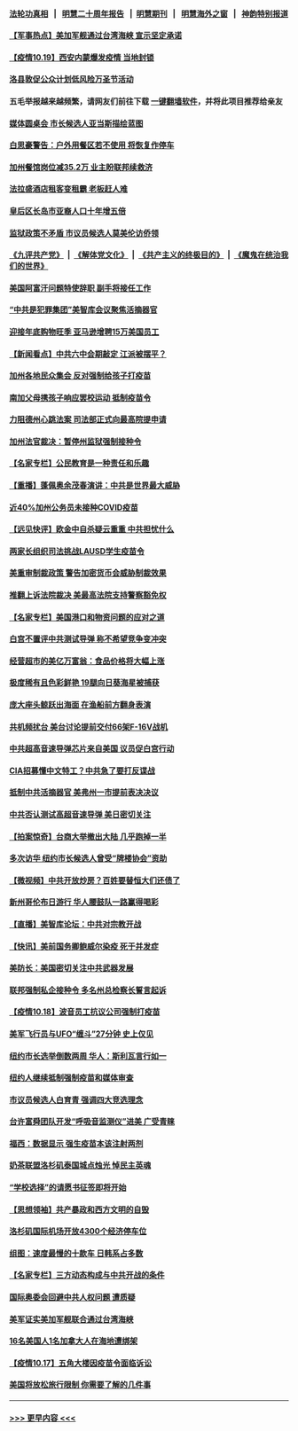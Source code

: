 #### [法轮功真相](https://github.com/gfw-breaker/truth/blob/master/README.md?t=0) &nbsp;&nbsp;|&nbsp;&nbsp; [明慧二十周年报告](https://github.com/gfw-breaker/mh-reports/blob/master/README.md?t=0) &nbsp;&nbsp;|&nbsp;&nbsp;[明慧期刊](https://github.com/gfw-breaker/mh-qikan) &nbsp;&nbsp;|&nbsp;&nbsp; [明慧海外之窗](https://github.com/gfw-breaker/mh-news/blob/master/README.md?t=0) &nbsp;&nbsp;|&nbsp;&nbsp; [神韵特别报道](https://github.com/gfw-breaker/mh-news/blob/master/shenyun.md?t=0)
#### [【军事热点】美加军舰通过台湾海峡 宣示坚定承诺](../pages/nsc412/n13313078.md?t=10192150) 
#### [【疫情10.19】西安内蒙爆发疫情 当地封锁](../pages/nsc412/n13314635.md?t=10192150) 
#### [洛县敦促公众计划低风险万圣节活动](../pages/nsc412/n13314496.md?t=10192150) 
#### 五毛举报越来越频繁，请网友们前往下载 [一键翻墙软件](https://github.com/gfw-breaker/ssr-accounts)，并将此项目推荐给亲友
#### [媒体圆桌会 市长候选人亚当斯描绘蓝图](../pages/nsc412/n13314194.md?t=10192150) 
#### [白思豪警告：户外用餐区若不使用  将恢复作停车](../pages/nsc412/n13314210.md?t=10192150) 
#### [加州餐馆岗位减35.2万 业主盼联邦续救济](../pages/nsc412/n13314388.md?t=10192150) 
#### [法拉盛酒店租客变租霸 老板赶人难](../pages/nsc412/n13314216.md?t=10192150) 
#### [皇后区长岛市亚裔人口十年增五倍](../pages/nsc412/n13314222.md?t=10192150) 
#### [监狱政策不矛盾 市议员候选人莫美伦访侨领](../pages/nsc412/n13314200.md?t=10192150) 
#### [《九评共产党》](https://github.com/begood0513/9ping.md/blob/master/README.md) &nbsp;|&nbsp; [《解体党文化》](../../../../jtdwh.md/blob/master/README.md)  &nbsp;|&nbsp; [《共产主义的终极目的》](../../../../gczydzjmd.md/blob/master/README.md) &nbsp;|&nbsp; [《魔鬼在统治我们的世界》](../../../../mgztzwmdsj.md/blob/master/README.md) 
#### [美国阿富汗问题特使辞职 副手将接任工作](../pages/nsc412/n13313751.md?t=10192150) 
#### [“中共是犯罪集团”美智库会议聚焦活摘器官](../pages/nsc412/n13313806.md?t=10192150) 
#### [迎接年底购物旺季 亚马逊增聘15万美国员工](../pages/nsc412/n13313634.md?t=10192150) 
#### [【新闻看点】中共六中会期敲定 江派被摆平？](../pages/nsc412/n13313071.md?t=10192150) 
#### [加州各地民众集会 反对强制给孩子打疫苗](../pages/nsc412/n13313928.md?t=10192150) 
#### [南加父母携孩子响应罢校运动 抵制疫苗令](../pages/nsc412/n13313864.md?t=10192150) 
#### [力阻德州心跳法案 司法部正式向最高院提申请](../pages/nsc412/n13313471.md?t=10192150) 
#### [加州法官裁决：暂停州监狱强制接种令](../pages/nsc412/n13313810.md?t=10192150) 
#### [【名家专栏】公民教育是一种责任和乐趣](../pages/nsc412/n13312618.md?t=10192150) 
#### [【重播】蓬佩奥余茂春演讲：中共是世界最大威胁](../pages/nsc412/n13313404.md?t=10192150) 
#### [近40%加州公务员未接种COVID疫苗](../pages/nsc412/n13313717.md?t=10192150) 
#### [【远见快评】欧金中自杀疑云重重 中共担忧什么](../pages/nsc412/n13313595.md?t=10192150) 
#### [两家长组织司法挑战LAUSD学生疫苗令](../pages/nsc412/n13313691.md?t=10192150) 
#### [美重审制裁政策 警告加密货币会威胁制裁效果](../pages/nsc412/n13313454.md?t=10192150) 
#### [推翻上诉法院裁决 美最高法院支持警察豁免权](../pages/nsc412/n13313200.md?t=10192150) 
#### [【名家专栏】美国港口和物资问题的应对之道](../pages/nsc412/n13310398.md?t=10192150) 
#### [白宫不置评中共测试导弹 称不希望竞争变冲突](../pages/nsc412/n13313416.md?t=10192150) 
#### [经营超市的美亿万富翁：食品价格将大幅上涨](../pages/nsc412/n13313443.md?t=10192150) 
#### [极度稀有且色彩鲜艳 19腿向日葵海星被捕获](../pages/nsc412/n13313354.md?t=10192150) 
#### [庞大座头鲸跃出海面 在渔船前方翻身表演](../pages/nsc412/n13311893.md?t=10192150) 
#### [共机频扰台 美台讨论提前交付66架F-16V战机](../pages/nsc412/n13313373.md?t=10192150) 
#### [中共超高音速导弹芯片来自美国 议员促白宫行动](../pages/nsc412/n13313329.md?t=10192150) 
#### [CIA招募懂中文特工？中共急了要打反谍战](../pages/nsc412/n13313309.md?t=10192150) 
#### [抵制中共活摘器官 美弗州一市提前表决决议](../pages/nsc412/n13311937.md?t=10192150) 
#### [中共否认测试高超音速导弹 美日密切关注](../pages/nsc412/n13313182.md?t=10192150) 
#### [【拍案惊奇】台商大举撤出大陆 几乎跑掉一半](../pages/nsc412/n13313044.md?t=10192150) 
#### [多次访华 纽约市长候选人曾受“牌楼协会”资助](../pages/nsc412/n13311621.md?t=10192150) 
#### [【微视频】中共开放炒房？百姓要替恒大们还债了](../pages/nsc412/n13312740.md?t=10192150) 
#### [新州哥伦布日游行  华人腰鼓队一路赢得喝彩](../pages/nsc412/n13311583.md?t=10192150) 
#### [【直播】美智库论坛：中共对宗教开战](../pages/nsc412/n13312904.md?t=10192150) 
#### [【快讯】美前国务卿鲍威尔染疫 死于并发症](../pages/nsc412/n13312819.md?t=10192150) 
#### [美防长：美国密切关注中共武器发展](../pages/nsc412/n13312739.md?t=10192150) 
#### [联邦强制私企接种令 多名州总检察长誓言起诉](../pages/nsc412/n13312574.md?t=10192150) 
#### [【疫情10.18】波音员工抗议公司强制打疫苗](../pages/nsc412/n13311988.md?t=10192150) 
#### [美军飞行员与UFO“缠斗”27分钟 史上仅见](../pages/nsc412/n13311990.md?t=10192150) 
#### [纽约市长选举倒数两周 华人：斯利瓦言行如一](../pages/nsc412/n13311633.md?t=10192150) 
#### [纽约人继续抵制强制疫苗和媒体审查](../pages/nsc412/n13311627.md?t=10192150) 
#### [市议员候选人白育青 强调四大竞选理念](../pages/nsc412/n13311645.md?t=10192150) 
#### [台许富舜团队开发“呼吸音监测仪”进美 广受青睐](../pages/nsc412/n13311679.md?t=10192150) 
#### [福西：数据显示 强生疫苗本该注射两剂](../pages/nsc412/n13311041.md?t=10192150) 
#### [奶茶联盟洛杉矶泰国城点烛光 悼民主英魂](../pages/nsc412/n13311401.md?t=10192150) 
#### [“学校选择”的请愿书征签即将开始](../pages/nsc412/n13311356.md?t=10192150) 
#### [【思想领袖】共产暴政和西方文明的自毁](../pages/nsc412/n13283489.md?t=10192150) 
#### [洛杉矶国际机场开放4300个经济停车位](../pages/nsc412/n13311142.md?t=10192150) 
#### [组图：速度最慢的十款车 日韩系占多数](../pages/nsc412/n13295738.md?t=10192150) 
#### [【名家专栏】三方动态构成与中共开战的条件](../pages/nsc412/n13310399.md?t=10192150) 
#### [国际奥委会回避中共人权问题 遭质疑](../pages/nsc412/n13309583.md?t=10192150) 
#### [美军证实美加军舰联合通过台湾海峡](../pages/nsc412/n13310453.md?t=10192150) 
#### [16名美国人1名加拿大人在海地遭绑架](../pages/nsc412/n13310229.md?t=10192150) 
#### [【疫情10.17】五角大楼因疫苗令面临诉讼](../pages/nsc412/n13310082.md?t=10192150) 
#### [美国将放松旅行限制 你需要了解的几件事](../pages/nsc412/n13308910.md?t=10192150) 

----
#### [ >>> 更早内容 <<< ](../indexes/nsc412-earlier.md)
